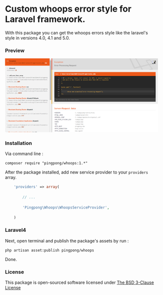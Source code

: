 Custom whoops error style for Laravel framework.
======

With this package you can get the whoops errors style like the laravel's style in versions 4.0, 4.1 and 5.0.

### Preview

[![Whoops](https://raw.githubusercontent.com/pingpong-labs/whoops/master/shots/whoops.png)](https://raw.githubusercontent.com/pingpong-labs/whoops/master/shots/whoops.png)

### Installation

Via command line :

```
composer require "pingpong/whoops:1.*"
```

After the package installed, add new service provider to your `providers` array.

```php
	'providers' => array(

		// ... 

		'Pingpong\Whoops\WhoopsServiceProvider',

	)
``` 
### Laravel4
Next, open terminal and publish the package's assets by run : 

```
php artisan asset:publish pingpong/whoops
```

Done.

### License

This package is open-sourced software licensed under [The BSD 3-Clause License](http://opensource.org/licenses/BSD-3-Clause)
